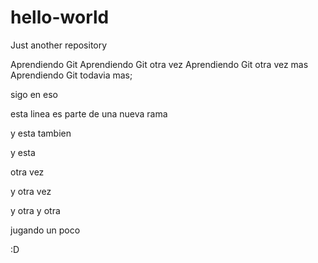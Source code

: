 # hello-world
Just another repository

Aprendiendo Git
Aprendiendo Git otra vez
Aprendiendo Git otra vez mas
Aprendiendo Git todavia mas;

sigo en eso

esta linea es parte de una nueva rama

y esta tambien 

y esta 

otra vez

y otra vez

y otra y otra

jugando un poco

:D



